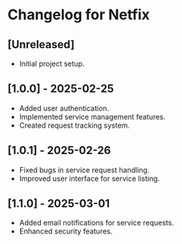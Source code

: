 # Changelog for Netfix

## [Unreleased]
- Initial project setup.

## [1.0.0] - 2025-02-25
- Added user authentication.
- Implemented service management features.
- Created request tracking system.

## [1.0.1] - 2025-02-26
- Fixed bugs in service request handling.
- Improved user interface for service listing.

## [1.1.0] - 2025-03-01
- Added email notifications for service requests.
- Enhanced security features.
